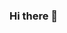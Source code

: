 ### Hi there 👋

<!--
**SoftwareDevPro/SoftwareDevPro** is a ✨ _special_ ✨ repository because its `README.md` (this file) appears on your GitHub profile.

[![Header](https://raw.githubusercontent.com/SoftwareDevPro/SoftwareDevPro/main/ProfileHeader.png "Header")]()

Here are some ideas to get you started:

- 🔭 I’m currently working on ...
- 🌱 I’m currently learning ...
- 👯 I’m looking to collaborate on ...
- 🤔 I’m looking for help with ...
- 💬 Ask me about ...
- 📫 How to reach me: ...
- 😄 Pronouns: ...
- ⚡ Fun fact: ...
-->
